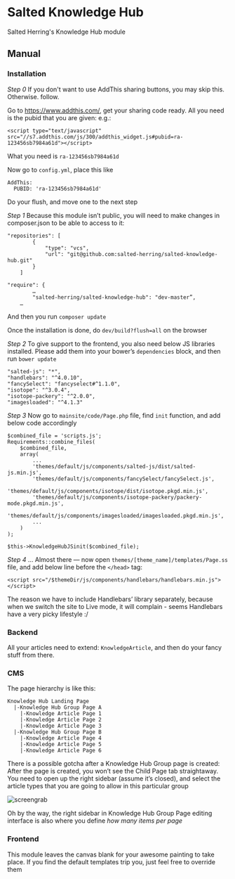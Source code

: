 # Salted Knowledge Hub
Salted Herring's Knowledge Hub module

## Manual
### Installation

*Step 0*
If you don't want to use AddThis sharing buttons, you may skip this. Otherwise. follow.

Go to https://www.addthis.com/, get your sharing code ready. All you need is the pubid that you are given:
e.g.:
```
<script type="text/javascript" src="//s7.addthis.com/js/300/addthis_widget.js#pubid=ra-123456sb7984a61d"></script>
```
What you need is `ra-123456sb7984a61d`

Now go to `config.yml`, place this like

```
AddThis:
  PUBID: 'ra-123456sb7984a61d'
```

Do your flush, and move one to the next step

*Step 1*
Because this module isn’t public, you will need to make changes in composer.json to be able to access to it:

```
"repositories": [
        {
            "type": "vcs",
            "url": "git@github.com:salted-herring/salted-knowledge-hub.git"
        }
    ]
```

```
"require": {
        …
        "salted-herring/salted-knowledge-hub": "dev-master”,
    …
```

And then you run `composer update`

Once the installation is done, do `dev/build?flush=all`  on the browser

*Step 2*
To give support to the frontend, you also need below JS libraries installed. Please add them into your bower’s `dependencies` block, and then run `bower update`

```
"salted-js": "*",
"handlebars": "^4.0.10",
"fancySelect": "fancyselect#^1.1.0",
"isotope": "^3.0.4",
"isotope-packery": "^2.0.0",
"imagesloaded": "^4.1.3"
```

*Step 3*
Now go to `mainsite/code/Page.php` file, find `init` function, and add below code accordingly

```
$combined_file = 'scripts.js';
Requirements::combine_files(
    $combined_file,
    array(
        ...
        'themes/default/js/components/salted-js/dist/salted-js.min.js',
        'themes/default/js/components/fancySelect/fancySelect.js',
        'themes/default/js/components/isotope/dist/isotope.pkgd.min.js',
        'themes/default/js/components/isotope-packery/packery-mode.pkgd.min.js',
        'themes/default/js/components/imagesloaded/imagesloaded.pkgd.min.js',
        ...
    )
);

$this->KnowledgeHubJSinit($combined_file);
```

*Step 4*
… Almost there — now open `themes/[theme_name]/templates/Page.ss` file, and add below line before the `</head>` tag:

```
<script src="/$themeDir/js/components/handlebars/handlebars.min.js"></script>
```

The reason we have to include Handlebars’ library separately, because when we switch the site to Live mode, it will complain - seems Handlebars have a very picky lifestyle :/

### Backend
All your articles need to extend: `KnowledgeArticle`, and then do your fancy stuff from there.

### CMS
The page hierarchy is like this:
```
Knowledge Hub Landing Page
  |-Knowledge Hub Group Page A
    |-Knowledge Article Page 1
    |-Knowledge Article Page 2
    |-Knowledge Article Page 3
  |-Knowledge Hub Group Page B
    |-Knowledge Article Page 4
    |-Knowledge Article Page 5
    |-Knowledge Article Page 6
```

There is a possible gotcha after a Knowledge Hub Group page is created:
After the page is created, you won’t see the Child Page tab straightaway. You need to open up the right sidebar (assume it’s closed), and select the article types that you are going to allow in this particular group

![screengrab](http://lol.saltydev.com/knowledge-hub-screengrab.png)

Oh by the way, the right sidebar in Knowledge Hub Group Page editing interface is also where you define _how many items per page_

### Frontend
This module leaves the canvas blank for your awesome painting to take place. If you find the default templates trip you, just feel free to override them
